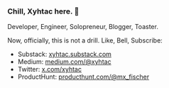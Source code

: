 ### Chill, Xyhtac here. 🦥

Developer, Engineer, Solopreneur, Blogger, Toaster.

Now, officially, this is not a drill. Like, Bell, Subscribe:

* Substack: [xyhtac.substack.com](https://xyhtac.substack.com/)
* Medium: [medium.com/@xyhtac](https://medium.com/@xyhtac)
* Twitter: [x.com/xyhtac](https://x.com/xyhtac)
* ProductHunt: [producthunt.com/@mx_fischer](https://www.producthunt.com/@mx_fischer)



<!--

-->
